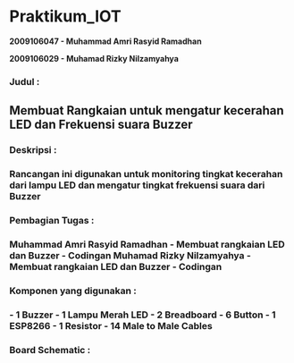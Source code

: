 # Praktikum_IOT #

<b>2009106047 - Muhammad Amri Rasyid Ramadhan</b>

<b>2009106029 - Muhamad Rizky Nilzamyahya</b>

<h3>Judul :<h3>
  <h2>Membuat Rangkaian untuk mengatur kecerahan LED dan Frekuensi suara Buzzer</h2>

  
<h3>Deskripsi :<h3>
  Rancangan ini digunakan untuk monitoring tingkat kecerahan dari lampu LED dan mengatur tingkat frekuensi suara dari Buzzer

<h3>Pembagian Tugas :<h3>
  Muhammad Amri Rasyid Ramadhan
- Membuat rangkaian LED dan Buzzer
- Codingan
  Muhamad Rizky Nilzamyahya
- Membuat rangkaian LED dan Buzzer
- Codingan
  
<h3>Komponen yang digunakan :<h3>
- 1 Buzzer
- 1 Lampu Merah LED
- 2 Breadboard
- 6 Button
- 1 ESP8266
- 1 Resistor
- 14 Male to Male Cables
  
<h3>Board Schematic :<h3>
